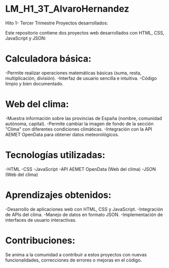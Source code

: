 # LM_H1_3T_AlvaroHernandez
Hito 1- Tercer Trimestre
Proyectos desarrollados:

Este repositorio contiene dos proyectos web desarrollados con HTML, CSS, JavaScript y JSON:

# Calculadora básica:

-Permite realizar operaciones matemáticas básicas (suma, resta, multiplicación, división).
-Interfaz de usuario sencilla e intuitiva.
-Código limpio y bien documentado.

# Web del clima:

-Muestra información sobre las provincias de España (nombre, comunidad autónoma, capital).
-Permite cambiar la imagen de fondo de la sección "Clima" con diferentes condiciones climáticas.
-Integración con la API AEMET OpenData para obtener datos meteorológicos.

# Tecnologías utilizadas:

-HTML
-CSS
-JavaScript
-API AEMET OpenData (Web del clima)
-JSON (Web del clima)

# Aprendizajes obtenidos:

-Desarrollo de aplicaciones web con HTML, CSS y JavaScript.
-Integración de APIs del clima.
-Manejo de datos en formato JSON.
-Implementación de interfaces de usuario interactivas.

# Contribuciones:

Se anima a la comunidad a contribuir a estos proyectos con nuevas funcionalidades, correcciones de errores o mejoras en el código.
